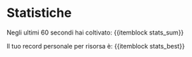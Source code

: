# Statistiche

Negli ultimi 60 secondi hai coltivato: {{itemblock stats_sum}}

Il tuo record personale per risorsa è: {{itemblock stats_best}}